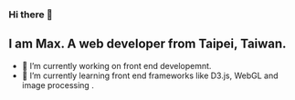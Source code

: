 ### Hi there 👋

I am Max. A web developer from Taipei, Taiwan.
------

- 🔭 I’m currently working on front end developemnt.
- 🌱 I’m currently learning front end frameworks like D3.js, WebGL and image processing .
<br>

<!--
**MaxCSHan/MaxCSHan** is a ✨ _special_ ✨ repository because its `README.md` (this file) appears on your GitHub profile.

Here are some ideas to get you started:

- 🔭 I’m currently working on ...
- 🌱 I’m currently learning ...
- 👯 I’m looking to collaborate on ...
- 🤔 I’m looking for help with ...
- 💬 Ask me about ...
- 📫 How to reach me: ...
- 😄 Pronouns: ...
- ⚡ Fun fact: ...
-->
